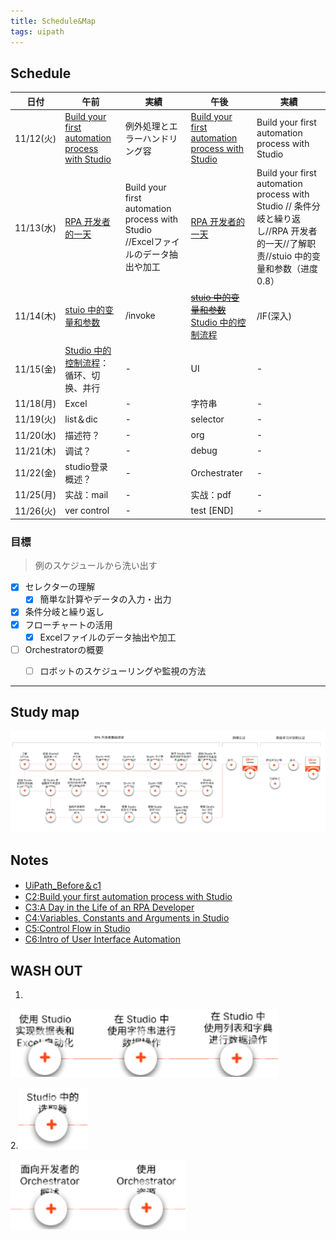 ```yaml
---
title: Schedule&Map
tags: uipath
---
```


## Schedule


| 日付 | 午前 | 実績 | 午後 | 実績 |
| ---- | ---- | ---- | ---- | ---- |
| 11/12(火) |  [Build your first automation process with Studio](https://academy.uipath.com/courses/build-your-first-automation-process-with-studio) | 例外処理とエラーハンドリング容 | [Build your first automation process with Studio](https://academy.uipath.com/courses/build-your-first-automation-process-with-studio) | Build your first automation process with Studio |
| 11/13(水) |  [RPA 开发者的一天](https://cloud.uipath.com/meisen/academy_/courses/rpa-%E5%BC%80%E5%8F%91%E8%80%85%E7%9A%84%E4%B8%80%E5%A4%A9)  | Build your first automation process with Studio //Excelファイルのデータ抽出や加工| [RPA 开发者的一天](https://cloud.uipath.com/meisen/academy_/courses/rpa-%E5%BC%80%E5%8F%91%E8%80%85%E7%9A%84%E4%B8%80%E5%A4%A9)   | Build your first automation process with Studio // 条件分岐と繰り返し//RPA 开发者的一天//了解职责//stuio 中的变量和参数（进度0.8） |
| 11/14(木) | [stuio 中的变量和参数](https://cloud.uipath.com/meisen/academy_/courses/studio-%E4%B8%AD%E7%9A%84%E5%8F%98%E9%87%8F%E5%92%8C%E5%8F%82%E6%95%B0) | /invoke |[~~stuio 中的变量和参数~~](https://cloud.uipath.com/meisen/academy_/courses/studio-%E4%B8%AD%E7%9A%84%E5%8F%98%E9%87%8F%E5%92%8C%E5%8F%82%E6%95%B0) [Studio 中的控制流程](https://cloud.uipath.com/meisen/academy_/courses/studio-%E4%B8%AD%E7%9A%84%E6%8E%A7%E5%88%B6%E6%B5%81%E7%A8%8B) | /IF(深入) |
| 11/15(金) | [Studio 中的控制流程](https://cloud.uipath.com/meisen/academy_/courses/studio-%E4%B8%AD%E7%9A%84%E6%8E%A7%E5%88%B6%E6%B5%81%E7%A8%8B)：循环、切换、并行 | - | UI | - |
| 11/18(月) | Excel | - | 字符串 | - |
| 11/19(火) | list＆dic | - | selector | - |
| 11/20(水) | 描述符？ | - | org | - |
| 11/21(木) | 调试？ | - | debug | - |
| 11/22(金) | studio登录概述？ | - | Orchestrater | - |
| 11/25(月) | 实战：mail | - | 实战：pdf | - |
| 11/26(火) | ver control | - | test [END] | - |


### 目標
> 例のスケジュールから洗い出す
-  [X] セレクターの理解
   - [X] 簡単な計算やデータの入力・出力
-  [X] 条件分岐と繰り返し
-  [X] フローチャートの活用
   -  [X] Excelファイルのデータ抽出や加工
-  [ ] Orchestratorの概要 
   -  [ ] ロボットのスケジューリングや監視の方法 


---

## Study map
  ![alt text](/_posts/UiPath/pic/111402.png)

## Notes

* [UiPath_Before＆c1](/02c1/)
* [C2:Build your first automation process with Studio](/c2/)
* [C3:A Day in the Life of an RPA Developer](/c3/)
* [C4:Variables, Constants and Arguments in Studio](/c4/)
* [C5:Control Flow in Studio](/c5/)
* [C6:Intro of User Interface Automation](/c6/)

## WASH OUT

1. 
![alt text](/_posts/UiPath/pic/map01.png)

2.![alt text](./pic/map02.png)

![alt text](./pic/map03.png)